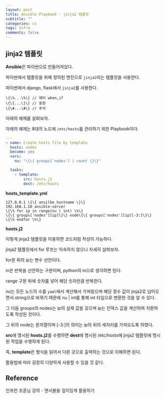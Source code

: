 ```yaml
---
layout: post
title: Ansible Playbook - jinja2 템플릿
subtitle: ""
categories: cs
tags: Infra
comments: false
---
```


## jinja2 템플릿

**Ansible**은 파이썬으로 만들어져있다.

파이썬에서 템플릿을 위해 정의된 엔진으로 `jinja2`라는 템플릿을 사용한다.

파이썬에서 django, flask에서 `jinja2`를 사용한다.

```jinja2
\{\%...\%\} // 제어 when,if
\{\{...\}\} // 표현
\{\#...\#\} // 주석
```

아래의 예제를 살펴보자.

아래의 예제는 8대의 노드에 `/etc/hosts`를 관리하기 위한 Playbook이다.

```yaml
---
- name: Create hosts file by template
  hosts: nodes
  become: yes
  vars:
    nu: "\{\{ groups['nodes'] | count \}\}"

  tasks:
    - template:
        src: hosts.j2
        dest: /etc/hosts
```

**hosts_template.yml**

```jinja2
127.0.0.1 \{\{ ansilbe_hostname \}\}
192.168.1.10 ansible-server
\{\% for ip in range(nu | int) \%\}
\{\{ groups['nodes'][ip]\}\} node\{\{ groups['nodes'][ip][-3:]\}\}
\{\% endfor \%\}
```

**hosts.j2**

이렇게 jinja2 템플릿을 이용하면 코드처럼 작성이 가능하다.

jinja2 템플릿에서 for 루프는 익숙하지 않으니 자세히 살펴보자.

for문 뒤의 ip는 변수 선언이다.

in은 반복을 선언하는 구문이며, python의 in으로 생각하면 된다.

range 구문 뒤에 숫자를 넣어 해당 숫자만큼 반복한다.

nu는 모든 노드의 수를 `yaml`에서 계산해서 가져왔으며 해당 정수 값이 jinja2로 넘어오면서 string으로 바뀌기 때문에 nu | int를 통해 int 타입으로 변환한 것을 알 수 있다.

그 다음 groups의 nodes는 ip의 실제 값을 갖으며 ip는 인덱스 값을 계산하여 치환하도록 작성된 것이다.

그 뒤의 node는 문자열이며 [-3:]의 의미는 ip의 뒤의 세자리를 가져오도록 하였다.

**src**에 명시된 **hosts.j2**를 수행하면 **dest**에 명시된 /etc/hosts에 jinja2 템플릿에 명시된 작업을 수행하게 된다.

즉, **template**은 형식을 읽어서 다른 곳으로 출력하는 것으로 이해하면 된다.

활용법에 따라 굉장히 다양하게 사용할 수 있을 것 같다.

## Reference

인프런 조훈님 강의 - 앤서블을 깊이있게 활용하기

